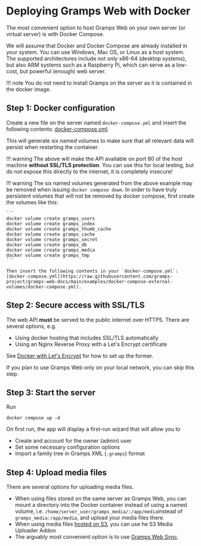 # Deploying Gramps Web with Docker

The most convenient option to host Gramps Web on your own server (or virtual server) is with Docker Compose.

We will assume that Docker and Docker Compose are already installed in your system. You can use Windows, Mac OS, or Linux as a host system. The supported architectures include not only x86-64 (desktop systems), but also ARM systems such as a Raspberry Pi, which can serve as a low-cost, but powerful (enough) web server.

!!! note
    You do not need to install Gramps on the server as it is contained in the docker image.


## Step 1: Docker configuration

Create a new file on the server named `docker-compose.yml` and insert the following contents: [docker-compose.yml](https://raw.githubusercontent.com/gramps-project/gramps-web-docs/main/examples/docker-compose-base/docker-compose.yml).



This will generate six named volumes to make sure that all relevant data will persist when restarting the container.

!!! warning
    The above will make the API available on port 80 of the host machine **without SSL/TLS protection**. You can use this for local testing, but do not expose this directly to the internet, it is completely insecure!

!!! warning
    The six named volumes generated from the above example may be removed when issuing `docker compose down`. In order to have truly persistent volumes that will not be removed by docker compose, first create the volumes like this:

    ```
    docker volume create gramps_users
    docker volume create gramps_index
    docker volume create gramps_thumb_cache
    docker volume create gramps_cache
    docker volume create gramps_secret
    docker volume create gramps_db
    docker volume create gramps_media
    docker volume create gramps_tmp
    ```

    Then insert the following contents in your `docker-compose.yml`: [docker-compose.yml](https://raw.githubusercontent.com/gramps-project/gramps-web-docs/main/examples/docker-compose-external-volumes/docker-compose.yml).

## Step 2: Secure access with SSL/TLS

The web API **must** be served to the public internet over HTTPS. There are several options, e.g.

- Using docker hosting that includes SSL/TLS automatically
- Using an Nginx Reverse Proxy with a Let's Encrypt certificate

See [Docker with Let's Encrypt](LetsEncrypt.md) for how to set up the former.

If you plan to use Gramps Web only on your local network, you can skip this step.

## Step 3: Start the server

Run

```
docker compose up -d
```

On first run, the app will display a first-run wizard that will allow you to

- Create and account for the owner (admin) user
- Set some necessary configuration options
- Import a family tree in Gramps XML (`.gramps`) format

## Step 4: Upload media files

There are several options for uploading media files.

- When using files stored on the same server as Gramps Web, you can mount a directory into the Docker container instead of using a named volume, i.e. `/home/server_user/gramps_media/:/app/media`instead of `gramps_media:/app/media`, and upload your media files there.
- When using media files [hosted on S3](s3.md), you can use he S3 Media Uploader Addon
- The arguably most convenient option is to use [Gramps Web Sync](user-guide/sync.md).
